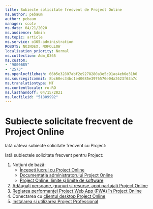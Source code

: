 ```yaml
---
title: Subiecte solicitate frecvent de Project Online
ms.author: pebaum
author: pebaum
manager: scotv
ms.date: 04/21/2020
ms.audience: Admin
ms.topic: article
ms.service: o365-administration
ROBOTS: NOINDEX, NOFOLLOW
localization_priority: Normal
ms.collection: Adm_O365
ms.custom:
- "9000685"
- "2573"
ms.openlocfilehash: 66b5e32807abf2e9278280a3e5c91ae4eb6e31b0
ms.sourcegitcommit: 8bc60ec34bc1e40685e3976576e04a2623f63a7c
ms.translationtype: MT
ms.contentlocale: ro-RO
ms.lasthandoff: 04/15/2021
ms.locfileid: "51809992"
---
```

# <a name="project-online-frequently-requested-topics"></a>Subiecte solicitate frecvent de Project Online

Iată câteva subiecte solicitate frecvent cu Project:

Iată subiectele solicitate frecvent pentru Project:
1.  Noțiuni de bază: 
    -   [Începeți lucrul cu Project Online](https://docs.microsoft.com/projectonline/get-started-with-project-online) 
    -   [Documentația administratorului Project Online](https://docs.microsoft.com/projectonline/project-online) 
    -   [Project Online: limite și limite de software](https://docs.microsoft.com/ProjectOnline/project-online-software-boundaries-and-limits) 
2.  [Adăugați persoane, grupuri și resurse, apoi partajați Project Online](https://docs.microsoft.com/projectonline/step-2-add-people-to-project-online) 
3.  [Reglarea performanței Project Web App (PWA) în Project Online](https://docs.microsoft.com/projectonline/tune-project-online-performance)
4.  Conectarea cu [clientul desktop Project Online](https://docs.microsoft.com/projectonline/connect-to-project-online-with-the-project-online-desktop-client) 
5.  [Instalarea și utilizarea Project Professional](https://support.office.com/article/install-project-7059249b-d9fe-4d61-ab96-5c5bf435f281) 
